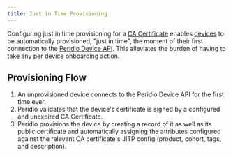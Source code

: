 ```yaml
---
title: Just in Time Provisioning
---
```


Configuring just in time provisioning for a [CA Certificate](ca-certificates) enables [devices](devices) to be automatically provisioned, "just in time", the moment of their first connection to the [Peridio Device API](../device-api). This alleviates the burden of having to take any per device onboarding action.

## Provisioning Flow

1. An unprovisioned device connects to the Peridio Device API for the first time ever.
2. Peridio validates that the device's certificate is signed by a configured and unexpired CA Certificate.
3. Peridio provisions the device by creating a record of it as well as its public certificate and automatically assigning the attributes configured against the relevant CA certificate's JITP config (product, cohort, tags, and description).

